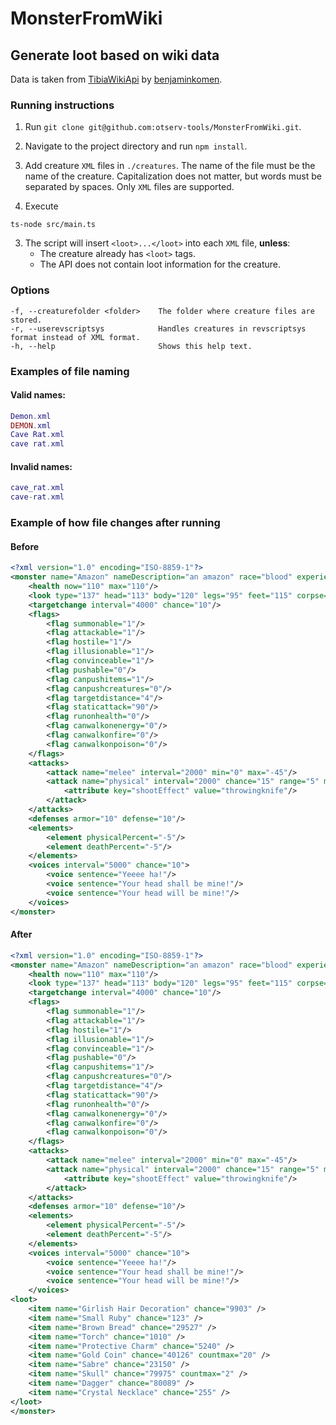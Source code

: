 # MonsterFromWiki

## Generate loot based on wiki data

Data is taken from [TibiaWikiApi](https://github.com/benjaminkomen/TibiaWikiApi) by [benjaminkomen](https://github.com/benjaminkomen).

### Running instructions

1. Run `git clone git@github.com:otserv-tools/MonsterFromWiki.git`.

2. Navigate to the project directory and run `npm install`.

3. Add creature `XML` files in `./creatures`. The name of the file must be the name of the creature. Capitalization does not matter, but words must be separated by spaces. Only `XML` files are supported.

4. Execute

```
ts-node src/main.ts
```

3. The script will insert `<loot>...</loot>` into each `XML` file, **unless**:
   - The creature already has `<loot>` tags.
   - The API does not contain loot information for the creature.

### Options
```
-f, --creaturefolder <folder>    The folder where creature files are stored.
-r, --userevscriptsys            Handles creatures in revscriptsys format instead of XML format.
-h, --help                       Shows this help text.
```

### Examples of file naming
#### Valid names:

```lua
Demon.xml
DEMON.xml
Cave Rat.xml
cave rat.xml
```

#### Invalid names:

```lua
cave_rat.xml
cave-rat.xml
```

### Example of how file changes after running

#### Before
```xml
<?xml version="1.0" encoding="ISO-8859-1"?>
<monster name="Amazon" nameDescription="an amazon" race="blood" experience="60" speed="86" manacost="390">
	<health now="110" max="110"/>
	<look type="137" head="113" body="120" legs="95" feet="115" corpse="20323"/>
	<targetchange interval="4000" chance="10"/>
	<flags>
		<flag summonable="1"/>
		<flag attackable="1"/>
		<flag hostile="1"/>
		<flag illusionable="1"/>
		<flag convinceable="1"/>
		<flag pushable="0"/>
		<flag canpushitems="1"/>
		<flag canpushcreatures="0"/>
		<flag targetdistance="4"/>
		<flag staticattack="90"/>
		<flag runonhealth="0"/>
		<flag canwalkonenergy="0"/>
		<flag canwalkonfire="0"/>
		<flag canwalkonpoison="0"/>
	</flags>
	<attacks>
		<attack name="melee" interval="2000" min="0" max="-45"/>
		<attack name="physical" interval="2000" chance="15" range="5" min="0" max="-40">
			<attribute key="shootEffect" value="throwingknife"/>
		</attack>
	</attacks>
	<defenses armor="10" defense="10"/>
	<elements>
		<element physicalPercent="-5"/>
		<element deathPercent="-5"/>
	</elements>
	<voices interval="5000" chance="10">
		<voice sentence="Yeeee ha!"/>
		<voice sentence="Your head shall be mine!"/>
		<voice sentence="Your head will be mine!"/>
	</voices>
</monster>
```

#### After
```xml
<?xml version="1.0" encoding="ISO-8859-1"?>
<monster name="Amazon" nameDescription="an amazon" race="blood" experience="60" speed="86" manacost="390">
	<health now="110" max="110"/>
	<look type="137" head="113" body="120" legs="95" feet="115" corpse="20323"/>
	<targetchange interval="4000" chance="10"/>
	<flags>
		<flag summonable="1"/>
		<flag attackable="1"/>
		<flag hostile="1"/>
		<flag illusionable="1"/>
		<flag convinceable="1"/>
		<flag pushable="0"/>
		<flag canpushitems="1"/>
		<flag canpushcreatures="0"/>
		<flag targetdistance="4"/>
		<flag staticattack="90"/>
		<flag runonhealth="0"/>
		<flag canwalkonenergy="0"/>
		<flag canwalkonfire="0"/>
		<flag canwalkonpoison="0"/>
	</flags>
	<attacks>
		<attack name="melee" interval="2000" min="0" max="-45"/>
		<attack name="physical" interval="2000" chance="15" range="5" min="0" max="-40">
			<attribute key="shootEffect" value="throwingknife"/>
		</attack>
	</attacks>
	<defenses armor="10" defense="10"/>
	<elements>
		<element physicalPercent="-5"/>
		<element deathPercent="-5"/>
	</elements>
	<voices interval="5000" chance="10">
		<voice sentence="Yeeee ha!"/>
		<voice sentence="Your head shall be mine!"/>
		<voice sentence="Your head will be mine!"/>
	</voices>
<loot>
	<item name="Girlish Hair Decoration" chance="9903" />
	<item name="Small Ruby" chance="123" />
	<item name="Brown Bread" chance="29527" />
	<item name="Torch" chance="1010" />
	<item name="Protective Charm" chance="5240" />
	<item name="Gold Coin" chance="40126" countmax="20" />
	<item name="Sabre" chance="23150" />
	<item name="Skull" chance="79975" countmax="2" />
	<item name="Dagger" chance="80089" />
	<item name="Crystal Necklace" chance="255" />
</loot>
</monster>
```

